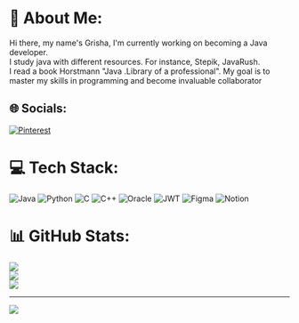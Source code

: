 # 💫 About Me:
Hi there, my name's Grisha, I'm currently working on becoming a Java developer.<br>I study java with different resources. For instance, Stepik, JavaRush. <br>I read a book Horstmann "Java .Library of a professional". My goal is to master my skills in programming and become invaluable collaborator<br>


## 🌐 Socials:
[![Pinterest](https://img.shields.io/badge/Pinterest-%23E60023.svg?logo=Pinterest&logoColor=white)](https://pinterest.com/kgrigor2016) 

# 💻 Tech Stack:
![Java](https://img.shields.io/badge/java-%23ED8B00.svg?style=plastic&logo=java&logoColor=white) ![Python](https://img.shields.io/badge/python-3670A0?style=plastic&logo=python&logoColor=ffdd54) ![C](https://img.shields.io/badge/c-%2300599C.svg?style=plastic&logo=c&logoColor=white) ![C++](https://img.shields.io/badge/c++-%2300599C.svg?style=plastic&logo=c%2B%2B&logoColor=white) ![Oracle](https://img.shields.io/badge/Oracle-F80000?style=plastic&logo=oracle&logoColor=white) ![JWT](https://img.shields.io/badge/JWT-black?style=plastic&logo=JSON%20web%20tokens) 	![Figma](https://img.shields.io/badge/figma-%23F24E1E.svg?style=plastic&logo=figma&logoColor=white) ![Notion](https://img.shields.io/badge/Notion-%23000000.svg?style=plastic&logo=notion&logoColor=white)
# 📊 GitHub Stats:
![](https://github-readme-stats.vercel.app/api?username=Grigory&theme=dark&hide_border=false&include_all_commits=true&count_private=false)<br/>
![](https://github-readme-streak-stats.herokuapp.com/?user=Grigory&theme=dark&hide_border=false)<br/>
![](https://github-readme-stats.vercel.app/api/top-langs/?username=Grigory&theme=dark&hide_border=false&include_all_commits=true&count_private=false&layout=compact)

---
[![](https://visitcount.itsvg.in/api?id=Grigory&icon=2&color=1)](https://visitcount.itsvg.in)

<!-- Proudly created with GPRM ( https://gprm.itsvg.in ) -->
